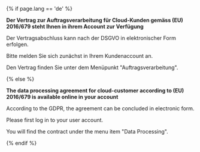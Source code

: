 {% if page.lang == 'de' %}

**Der Vertrag zur Auftragsverarbeitung für Cloud-Kunden gemäss (EU) 2016/679 steht Ihnen in ihrem Account zur Verfügung**

Der Vertragsabschluss kann nach der DSGVO in elektronischer Form erfolgen. 

Bitte melden Sie sich zunächst in Ihrem Kundenaccount an. 

Den Vertrag finden Sie unter dem Menüpunkt "Auftragsverarbeitung".

{% else %}

**The data processing agreement for cloud-customer according to (EU) 2016/679 is available online in your account**

According to the GDPR, the agreement can be concluded in electronic form. 

Please first log in to your user account. 

You will find the contract under the menu item "Data Processing".

{% endif %}

